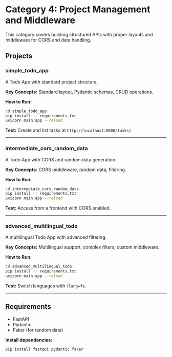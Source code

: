
# Category 4: Project Management and Middleware

This category covers building structured APIs with proper layouts and middleware for CORS and data handling.

## Projects

### simple_todo_app
A Todo App with standard project structure.

**Key Concepts:** Standard layout, Pydantic schemas, CRUD operations.

**How to Run:**
```sh
cd simple_todo_app
pip install -r requirements.txt
uvicorn main:app --reload
```

**Test:** Create and list tasks at `http://localhost:8000/tasks/`.

---

### intermediate_cors_random_data
A Todo App with CORS and random data generation.

**Key Concepts:** CORS middleware, random data, filtering.

**How to Run:**
```sh
cd intermediate_cors_random_data
pip install -r requirements.txt
uvicorn main:app --reload
```

**Test:** Access from a frontend with CORS enabled.

---

### advanced_multilingual_todo
A multilingual Todo App with advanced filtering.

**Key Concepts:** Multilingual support, complex filters, custom middleware.

**How to Run:**
```sh
cd advanced_multilingual_todo
pip install -r requirements.txt
uvicorn main:app --reload
```

**Test:** Switch languages with `?lang=fa`.

---

## Requirements

- FastAPI
- Pydantic
- Faker (for random data)

**Install dependencies:**
```sh
pip install fastapi pydantic faker
```
